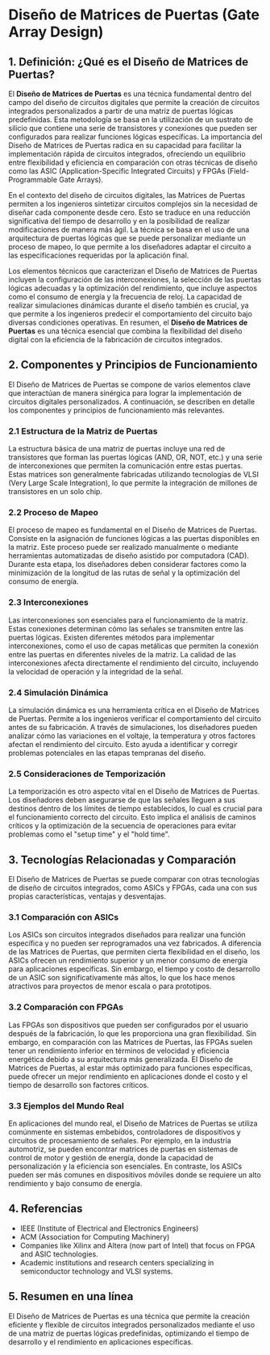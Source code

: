 # Diseño de Matrices de Puertas (Gate Array Design)

## 1. Definición: ¿Qué es el **Diseño de Matrices de Puertas**?
El **Diseño de Matrices de Puertas** es una técnica fundamental dentro del campo del diseño de circuitos digitales que permite la creación de circuitos integrados personalizados a partir de una matriz de puertas lógicas predefinidas. Esta metodología se basa en la utilización de un sustrato de silicio que contiene una serie de transistores y conexiones que pueden ser configurados para realizar funciones lógicas específicas. La importancia del Diseño de Matrices de Puertas radica en su capacidad para facilitar la implementación rápida de circuitos integrados, ofreciendo un equilibrio entre flexibilidad y eficiencia en comparación con otras técnicas de diseño como las ASIC (Application-Specific Integrated Circuits) y FPGAs (Field-Programmable Gate Arrays).

En el contexto del diseño de circuitos digitales, las Matrices de Puertas permiten a los ingenieros sintetizar circuitos complejos sin la necesidad de diseñar cada componente desde cero. Esto se traduce en una reducción significativa del tiempo de desarrollo y en la posibilidad de realizar modificaciones de manera más ágil. La técnica se basa en el uso de una arquitectura de puertas lógicas que se puede personalizar mediante un proceso de mapeo, lo que permite a los diseñadores adaptar el circuito a las especificaciones requeridas por la aplicación final.

Los elementos técnicos que caracterizan el Diseño de Matrices de Puertas incluyen la configuración de las interconexiones, la selección de las puertas lógicas adecuadas y la optimización del rendimiento, que incluye aspectos como el consumo de energía y la frecuencia de reloj. La capacidad de realizar simulaciones dinámicas durante el diseño también es crucial, ya que permite a los ingenieros predecir el comportamiento del circuito bajo diversas condiciones operativas. En resumen, el **Diseño de Matrices de Puertas** es una técnica esencial que combina la flexibilidad del diseño digital con la eficiencia de la fabricación de circuitos integrados.

## 2. Componentes y Principios de Funcionamiento
El Diseño de Matrices de Puertas se compone de varios elementos clave que interactúan de manera sinérgica para lograr la implementación de circuitos digitales personalizados. A continuación, se describen en detalle los componentes y principios de funcionamiento más relevantes.

### 2.1 Estructura de la Matriz de Puertas
La estructura básica de una matriz de puertas incluye una red de transistores que forman las puertas lógicas (AND, OR, NOT, etc.) y una serie de interconexiones que permiten la comunicación entre estas puertas. Estas matrices son generalmente fabricadas utilizando tecnologías de VLSI (Very Large Scale Integration), lo que permite la integración de millones de transistores en un solo chip.

### 2.2 Proceso de Mapeo
El proceso de mapeo es fundamental en el Diseño de Matrices de Puertas. Consiste en la asignación de funciones lógicas a las puertas disponibles en la matriz. Este proceso puede ser realizado manualmente o mediante herramientas automatizadas de diseño asistido por computadora (CAD). Durante esta etapa, los diseñadores deben considerar factores como la minimización de la longitud de las rutas de señal y la optimización del consumo de energía.

### 2.3 Interconexiones
Las interconexiones son esenciales para el funcionamiento de la matriz. Estas conexiones determinan cómo las señales se transmiten entre las puertas lógicas. Existen diferentes métodos para implementar interconexiones, como el uso de capas metálicas que permiten la conexión entre las puertas en diferentes niveles de la matriz. La calidad de las interconexiones afecta directamente el rendimiento del circuito, incluyendo la velocidad de operación y la integridad de la señal.

### 2.4 Simulación Dinámica
La simulación dinámica es una herramienta crítica en el Diseño de Matrices de Puertas. Permite a los ingenieros verificar el comportamiento del circuito antes de su fabricación. A través de simulaciones, los diseñadores pueden analizar cómo las variaciones en el voltaje, la temperatura y otros factores afectan el rendimiento del circuito. Esto ayuda a identificar y corregir problemas potenciales en las etapas tempranas del diseño.

### 2.5 Consideraciones de Temporización
La temporización es otro aspecto vital en el Diseño de Matrices de Puertas. Los diseñadores deben asegurarse de que las señales lleguen a sus destinos dentro de los límites de tiempo establecidos, lo cual es crucial para el funcionamiento correcto del circuito. Esto implica el análisis de caminos críticos y la optimización de la secuencia de operaciones para evitar problemas como el "setup time" y el "hold time".

## 3. Tecnologías Relacionadas y Comparación
El Diseño de Matrices de Puertas se puede comparar con otras tecnologías de diseño de circuitos integrados, como ASICs y FPGAs, cada una con sus propias características, ventajas y desventajas.

### 3.1 Comparación con ASICs
Los ASICs son circuitos integrados diseñados para realizar una función específica y no pueden ser reprogramados una vez fabricados. A diferencia de las Matrices de Puertas, que permiten cierta flexibilidad en el diseño, los ASICs ofrecen un rendimiento superior y un menor consumo de energía para aplicaciones específicas. Sin embargo, el tiempo y costo de desarrollo de un ASIC son significativamente más altos, lo que los hace menos atractivos para proyectos de menor escala o para prototipos.

### 3.2 Comparación con FPGAs
Las FPGAs son dispositivos que pueden ser configurados por el usuario después de la fabricación, lo que les proporciona una gran flexibilidad. Sin embargo, en comparación con las Matrices de Puertas, las FPGAs suelen tener un rendimiento inferior en términos de velocidad y eficiencia energética debido a su arquitectura más generalizada. El Diseño de Matrices de Puertas, al estar más optimizado para funciones específicas, puede ofrecer un mejor rendimiento en aplicaciones donde el costo y el tiempo de desarrollo son factores críticos.

### 3.3 Ejemplos del Mundo Real
En aplicaciones del mundo real, el Diseño de Matrices de Puertas se utiliza comúnmente en sistemas embebidos, controladores de dispositivos y circuitos de procesamiento de señales. Por ejemplo, en la industria automotriz, se pueden encontrar matrices de puertas en sistemas de control de motor y gestión de energía, donde la capacidad de personalización y la eficiencia son esenciales. En contraste, los ASICs pueden ser más comunes en dispositivos móviles donde se requiere un alto rendimiento y bajo consumo de energía.

## 4. Referencias
- IEEE (Institute of Electrical and Electronics Engineers)
- ACM (Association for Computing Machinery)
- Companies like Xilinx and Altera (now part of Intel) that focus on FPGA and ASIC technologies.
- Academic institutions and research centers specializing in semiconductor technology and VLSI systems.

## 5. Resumen en una línea
El Diseño de Matrices de Puertas es una técnica que permite la creación eficiente y flexible de circuitos integrados personalizados mediante el uso de una matriz de puertas lógicas predefinidas, optimizando el tiempo de desarrollo y el rendimiento en aplicaciones específicas.
